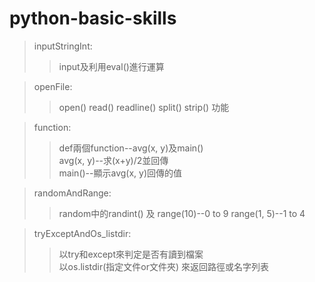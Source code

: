 # python-basic-skills
>inputStringInt:  
>>input及利用eval()進行運算  
  
>openFile:  
>>open() read() readline() split() strip() 功能  
  
>function:  
>>def兩個function--avg(x, y)及main()  
>>avg(x, y)--求(x+y)/2並回傳  
>>main()--顯示avg(x, y)回傳的值  
  
>randomAndRange:  
>>random中的randint() 及 range(10)--0 to 9 range(1, 5)--1 to 4  
  
>tryExceptAndOs_listdir:  
>>以try和except來判定是否有讀到檔案  
>>以os.listdir(指定文件or文件夾) 來返回路徑或名字列表  
  
